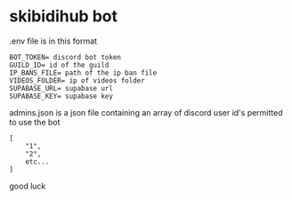 # skibidihub bot

.env file is in this format
```
BOT_TOKEN= discord bot token
GUILD_ID= id of the guild
IP_BANS_FILE= path of the ip ban file
VIDEOS_FOLDER= ip of videos folder
SUPABASE_URL= supabase url
SUPABASE_KEY= supabase key
```

admins.json is a json file containing an array of discord user id's permitted to use the bot
```
[
    "1",
    "2",
    etc...
]
```
good luck